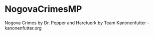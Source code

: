 NogovaCrimesMP
==============
Nogova Crimes by Dr. Pepper and Haretuerk by Team Kanonenfutter - kanonenfutter.org
